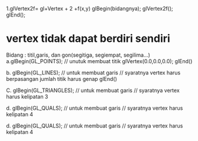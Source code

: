 1.glVertex2f= gl+Vertex + 2 +f(x,y)
glBegin(bidangnya);
glVertex2f();
glEnd();

# vertex tidak dapat berdiri sendiri

Bidang : titil,garis, dan gon(segitiga, segiempat, segilima...)
a.glBegin(GL_POINTS); // unutuk membuat titik
glVertex(0.0,0.0,0.0);
glEnd()

b. glBegin(GL_LINES); // untuk membuat garis
// syaratnya vertex harus berpasangan jumlah titik harus genap
glEnd()

C. glBegin(GL_TRIANGLES); // untuk membuat garis
// syaratnya vertex harus kelipatan 3

d. glBegin(GL_QUALS); // untuk membuat garis
// syaratnya vertex harus kelipatan 4

d. glBegin(GL_QUALS); // untuk membuat garis
// syaratnya vertex harus kelipatan 4
